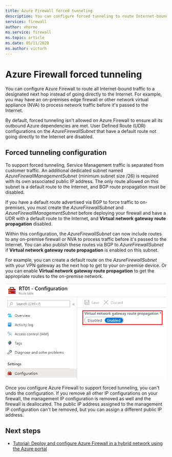 ```yaml
---
title: Azure Firewall forced tunneling
description: You can configure forced tunneling to route Internet-bound traffic to an additional firewall or network virtual appliance for further processing.
services: firewall
author: vhorne
ms.service: firewall
ms.topic: article
ms.date: 05/11/2020
ms.author: victorh
---
```


# Azure Firewall forced tunneling

You can configure Azure Firewall to route all Internet-bound traffic to a designated next hop instead of going directly to the Internet. For example, you may have an on-premises edge firewall or other network virtual appliance (NVA) to process network traffic before it's passed to the Internet.

By default, forced tunneling isn't allowed on Azure Firewall to ensure all its outbound Azure dependencies are met. User Defined Route (UDR) configurations on the *AzureFirewallSubnet* that 
have a default route not going directly to the Internet are disabled.

## Forced tunneling configuration

To support forced tunneling, Service Management traffic is separated from customer traffic. An additional dedicated subnet named *AzureFirewallManagementSubnet* (minimum subnet size /26) is required with its own associated public IP address. The only route allowed on this subnet is a default route to the Internet, and BGP route propagation must be disabled.

If you have a default route advertised via BGP to force traffic to on-premises, you must create the *AzureFirewallSubnet* and *AzureFirewallManagementSubnet* before deploying your firewall and have a UDR with a default route to the Internet, and **Virtual network gateway route propagation** disabled.

Within this configuration, the *AzureFirewallSubnet* can now include routes to any on-premise firewall or NVA to process traffic before it's passed to the Internet. You can also publish these routes via BGP to *AzureFirewallSubnet* if **Virtual network gateway route propagation** is enabled on this subnet.

For example, you can create a default route on the *AzureFirewallSubnet* with your VPN gateway as the next hop to get to your on-premise device. Or you can enable **Virtual network gateway route propagation** to get the appropriate routes to the on-premise network.

![Virtual network gateway route propagation](media/forced-tunneling/route-propagation.png)

Once you configure Azure Firewall to support forced tunneling, you can't undo the configuration. If you remove all other IP configurations on your firewall, the management IP configuration is removed as well and the firewall is deallocated. The public IP address assigned to the management IP configuration can't be removed, but you can assign a different public IP address.

## Next steps

- [Tutorial: Deploy and configure Azure Firewall in a hybrid network using the Azure portal](tutorial-hybrid-portal.md)
